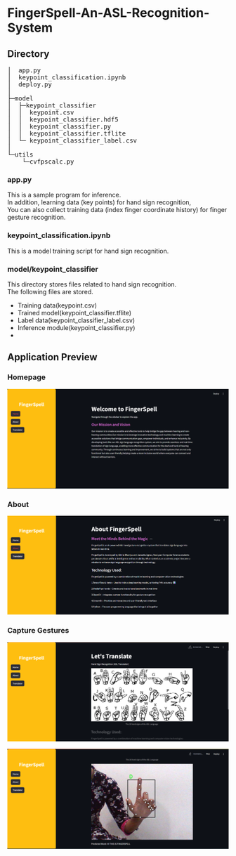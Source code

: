 # FingerSpell-An-ASL-Recognition-System

## Directory

<pre>
│  app.py
│  keypoint_classification.ipynb
│  deploy.py
│  
├─model
│  ├─keypoint_classifier
│  │  keypoint.csv
│  │  keypoint_classifier.hdf5
│  │  keypoint_classifier.py
│  │  keypoint_classifier.tflite
│  └─ keypoint_classifier_label.csv
│          
└─utils
    └─cvfpscalc.py
</pre>

### app.py
This is a sample program for inference.<br>
In addition, learning data (key points) for hand sign recognition,<br>
You can also collect training data (index finger coordinate history) for finger gesture recognition.

### keypoint_classification.ipynb
This is a model training script for hand sign recognition.

### model/keypoint_classifier
This directory stores files related to hand sign recognition.<br>
The following files are stored.
* Training data(keypoint.csv)
* Trained model(keypoint_classifier.tflite)
* Label data(keypoint_classifier_label.csv)
* Inference module(keypoint_classifier.py)
* 
## Application Preview
### Homepage
<img src="Screenshots/HomePage.png" alt="Home" width="1500"/>

### About
![About](Screenshots/About.png)

### Capture Gestures
![capture1](Screenshots/Capture1.png)

![capture2](Screenshots/Captue2.png)


